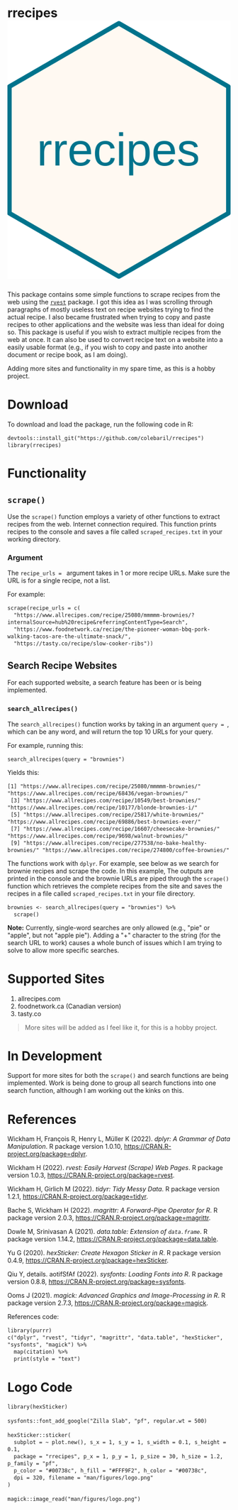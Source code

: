 # rrecipes ![](https://github.com/colebaril/rrecipes/blob/main/logo.png)

This package contains some simple functions to scrape recipes from the web using the [`rvest`](https://rvest.tidyverse.org/) package. I got this idea as I was scrolling through paragraphs of mostly useless text on recipe websites trying to find the actual recipe. I also became frustrated when trying to copy and paste recipes to other applications and the website was less than ideal for doing so. This package is useful if you wish to extract multiple recipes from the web at once. It can also be used to convert recipe text on a website into a easily usable format (e.g., if you wish to copy and paste into another document or recipe book, as I am doing). 

Adding more sites and functionality in my spare time, as this is a hobby project.

# Download

To download and load the package, run the following code in R: 

```{R, rrecipes download}
devtools::install_git("https://github.com/colebaril/rrecipes")
library(rrecipes)
```

# Functionality


## `scrape()`

Use the `scrape()` function employs a variety of other functions to extract recipes from the web. Internet connection required. This function prints recipes to the console and saves a file called `scraped_recipes.txt` in your working directory. 

### Argument

The `recipe_urls = `  argument takes in 1 or more recipe URLs. Make sure the URL is for a single recipe, not a list.

For example:

```{R}
scrape(recipe_urls = c(
  "https://www.allrecipes.com/recipe/25080/mmmmm-brownies/?internalSource=hub%20recipe&referringContentType=Search",
  "https://www.foodnetwork.ca/recipe/the-pioneer-woman-bbq-pork-walking-tacos-are-the-ultimate-snack/",
  "https://tasty.co/recipe/slow-cooker-ribs")) 
```
## Search Recipe Websites 

For each supported website, a search feature has been or is being implemented.

### `search_allrecipes()`

The `search_allrecipes()` function works by taking in an argument `query = `, which can be any word, and will return the top 10 URLs for your query. 

For example, running this:

```{R}
search_allrecipes(query = "brownies")
```
Yields this:
```
[1] "https://www.allrecipes.com/recipe/25080/mmmmm-brownies/"            "https://www.allrecipes.com/recipe/68436/vegan-brownies/"           
 [3] "https://www.allrecipes.com/recipe/10549/best-brownies/"             "https://www.allrecipes.com/recipe/10177/blonde-brownies-i/"        
 [5] "https://www.allrecipes.com/recipe/25817/white-brownies/"            "https://www.allrecipes.com/recipe/69886/best-brownies-ever/"       
 [7] "https://www.allrecipes.com/recipe/16607/cheesecake-brownies/"       "https://www.allrecipes.com/recipe/9698/walnut-brownies/"           
 [9] "https://www.allrecipes.com/recipe/277538/no-bake-healthy-brownies/" "https://www.allrecipes.com/recipe/274800/coffee-brownies/"         
 ```

The functions work with `dplyr`. For example, see below as we search for brownie recipes and scrape the code. In this example, The outputs are printed in the console and the brownie URLs are piped through the `scrape()` function which retrieves the complete recipes from the site and saves the recipes in a file called `scraped_recipes.txt` in your file directory.

```
brownies <- search_allrecipes(query = "brownies") %>% 
  scrape()
```

**Note:** Currently, single-word searches are only allowed (e.g., "pie" or "apple", but not "apple pie"). Adding a "+" character to the string (for the search URL to work) causes a whole bunch of issues which I am trying to solve to allow more specific searches. 

# Supported Sites

1. allrecipes.com
2. foodnetwork.ca (Canadian version)
3. tasty.co

> More sites will be added as I feel like it, for this is a hobby project.

# In Development 

Support for more sites for both the `scrape()` and search functions are being implemented. Work is being done to group all search functions into one search function, although I am working out the kinks on this. 

# References 

Wickham H, François R, Henry L, Müller K (2022). _dplyr: A Grammar of Data Manipulation_. R package version 1.0.10,
<https://CRAN.R-project.org/package=dplyr>.

Wickham H (2022). _rvest: Easily Harvest (Scrape) Web Pages_. R package version 1.0.3, <https://CRAN.R-project.org/package=rvest>.

Wickham H, Girlich M (2022). _tidyr: Tidy Messy Data_. R package version 1.2.1, <https://CRAN.R-project.org/package=tidyr>.

Bache S, Wickham H (2022). _magrittr: A Forward-Pipe Operator for R_. R package version 2.0.3,
<https://CRAN.R-project.org/package=magrittr>.

Dowle M, Srinivasan A (2021). _data.table: Extension of `data.frame`_. R package version 1.14.2,
<https://CRAN.R-project.org/package=data.table>.

Yu G (2020). _hexSticker: Create Hexagon Sticker in R_. R package version 0.4.9, <https://CRAN.R-project.org/package=hexSticker>.

Qiu Y, details. aotifSfAf (2022). _sysfonts: Loading Fonts into R_. R package version 0.8.8, <https://CRAN.R-project.org/package=sysfonts>.

Ooms J (2021). _magick: Advanced Graphics and Image-Processing in R_. R package version 2.7.3, <https://CRAN.R-project.org/package=magick>.

References code:

```{R}
library(purrr)
c("dplyr", "rvest", "tidyr", "magrittr", "data.table", "hexSticker", "sysfonts", "magick") %>%
  map(citation) %>%
  print(style = "text")
```

# Logo Code

```{R}
library(hexSticker)

sysfonts::font_add_google("Zilla Slab", "pf", regular.wt = 500)

hexSticker::sticker(
  subplot = ~ plot.new(), s_x = 1, s_y = 1, s_width = 0.1, s_height = 0.1,
  package = "rrecipes", p_x = 1, p_y = 1, p_size = 30, h_size = 1.2, p_family = "pf",
  p_color = "#00738c", h_fill = "#FFF9F2", h_color = "#00738c",
  dpi = 320, filename = "man/figures/logo.png"
)

magick::image_read("man/figures/logo.png")
```
